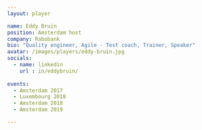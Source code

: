 ```yaml
---
layout: player

name: Eddy Bruin
position: Amsterdam host
company: Rabobank
bio: "Quality engineer, Agile - Test coach, Trainer, Speaker"
avatar: /images/players/eddy-bruin.jpg
socials:
  - name: linkedin
    url : in/eddybruin/
    
events:
  - Amsterdam 2017
  - Luxembourg 2018
  - Amsterdam 2018
  - Amsterdam 2019

---
```

